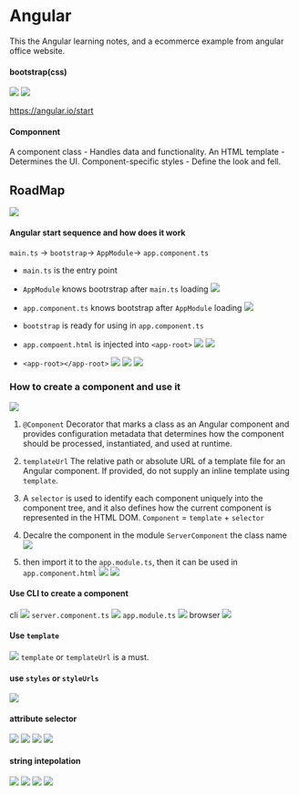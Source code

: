 # Angular

This the Angular learning notes, and a ecommerce example from angular office website.

#### bootstrap(css)
![](./images/npm-bootstrap.png)
![](./images/angular-json-bootrap.png)

https://angular.io/start

#### Componnent

A component class - Handles data and functionality.
An HTML template - Determines the UI.
Component-specific styles - Define the look and fell.


## RoadMap
![](./images/road-map.png)


#### Angular start sequence and how does it work
`main.ts` -> `bootstrap`-> `AppModule`-> `app.component.ts`

* `main.ts` is the entry point 

* `AppModule` knows bootrstrap after `main.ts` loading
![](./images/main.ts.png)

* `app.component.ts` knows bootstrap after `AppModule` loading
![](./images/app.module.ts.png)

* `bootstrap` is ready for using in `app.component.ts`

* `app.compoent.html` is injected into `<app-root>`
![](./images/app.component.ts.png)
![](./images/app.component.html.png)

* `<app-root></app-root>`
![](./images/app-root.png)
![](./images/app.component.html.png)
![](./images/browser.png)

### How to create a component and use it
![](./images/server.component.ts.png)
1. `@Component`
Decorator that marks a class as an Angular component and provides configuration metadata that determines how the component should be processed, instantiated, and used at runtime.
2. `templateUrl`
The relative path or absolute URL of a template file for an Angular component. If provided, do not supply an inline template using `template`.
3.  A `selector` is used to identify each component uniquely into the component tree, and it also defines how the current component is represented in the HTML DOM.
`Component` = `template` + `selector`

4. Decalre the component in the module
`ServerComponent` the class name
![](./images/server.component-and-app.module.png)

5. then import it to the `app.module.ts`, then it can be used in `app.component.html`
![](./images/Screen%20Shot%202022-04-30%20at%201.56.10%20PM.png)
![](./images/Screen%20Shot%202022-04-30%20at%201.57.39%20PM.png)

#### Use CLI to create a component
cli
![](./images/Screen%20Shot%202022-04-30%20at%203.51.25%20PM.png)
`server.component.ts`
![](./images/Screen%20Shot%202022-04-30%20at%204.27.57%20PM.png)
`app.module.ts`
![](./images/Screen%20Shot%202022-04-30%20at%204.28.18%20PM.png)
browser
![](./images/Screen%20Shot%202022-04-30%20at%204.27.19%20PM.png)


#### Use `template`
![](./images/Screen%20Shot%202022-04-30%20at%206.55.28%20PM.png)
`template` or `templateUrl` is a must.

#### use `styles` or `styleUrls`
![](./images/Screen%20Shot%202022-04-30%20at%207.03.48%20PM.png)

#### attribute selector
![](images/Screen%20Shot%202022-04-30%20at%207.28.33%20PM.png)
![](./images/Screen%20Shot%202022-04-30%20at%207.24.22%20PM.png)
![](./images/Screen%20Shot%202022-04-30%20at%204.27.57%20PM.png)
![](images/Screen%20Shot%202022-04-30%20at%207.25.54%20PM.png)

#### string intepolation
![](./images/string-intepolation/Screen%20Shot%202022-05-03%20at%206.40.34%20AM.png)
![](./images/string-intepolation/Screen%20Shot%202022-05-03%20at%206.40.39%20AM.png)
![](./images/string-intepolation/Screen%20Shot%202022-05-03%20at%206.43.38%20AM.png)
![](./images/string-intepolation/Screen%20Shot%202022-05-03%20at%206.43.46%20AM.png)